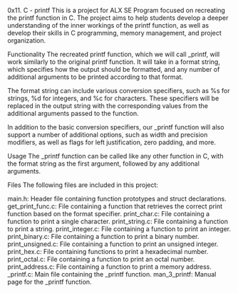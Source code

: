 0x11. C - printf
This is a project for ALX SE Program focused on recreating the printf function in C. The project aims to help students develop a deeper understanding of the inner workings of the printf function, as well as develop their skills in C programming, memory management, and project organization.

Functionality
The recreated printf function, which we will call _printf, will work similarly to the original printf function. It will take in a format string, which specifies how the output should be formatted, and any number of additional arguments to be printed according to that format.

The format string can include various conversion specifiers, such as %s for strings, %d for integers, and %c for characters. These specifiers will be replaced in the output string with the corresponding values from the additional arguments passed to the function.

In addition to the basic conversion specifiers, our _printf function will also support a number of additional options, such as width and precision modifiers, as well as flags for left justification, zero padding, and more.

Usage
The _printf function can be called like any other function in C, with the format string as the first argument, followed by any additional arguments.

Files
The following files are included in this project:

main.h: Header file containing function prototypes and struct declarations.
get_print_func.c: File containing a function that retrieves the correct print function based on the format specifier.
print_char.c: File containing a function to print a single character.
print_string.c: File containing a function to print a string.
print_integer.c: File containing a function to print an integer.
print_binary.c: File containing a function to print a binary number.
print_unsigned.c: File containing a function to print an unsigned integer.
print_hex.c: File containing functions to print a hexadecimal number.
print_octal.c: File containing a function to print an octal number.
print_address.c: File containing a function to print a memory address.
_printf.c: Main file containing the _printf function.
man_3_printf: Manual page for the _printf function.